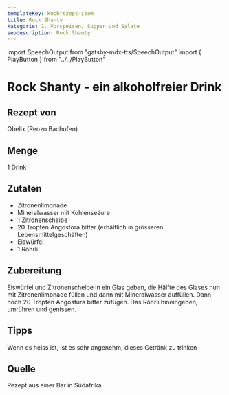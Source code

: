 ```yaml
---
templateKey: kochrezept-item
title: Rock Shanty
kategorie: 1. Vorspeisen, Suppen und Salate
seodescription: Rock Shanty
---
```

import SpeechOutput from "gatsby-mdx-tts/SpeechOutput"
import { PlayButton } from "../../PlayButton"

<SpeechOutput id="kochrezept-obelix-rock-shanty" customPlayButton={PlayButton}>

# Rock Shanty - ein alkoholfreier Drink

## Rezept von

Obelix (Renzo Bachofen)

## Menge
1 Drink


## Zutaten
- Zitronenlimonade
- Mineralwasser mit Kohlenseäure
- 1 Zitronenscheibe
- 20 Tropfen Angostora bitter (erhältlich in grösseren Lebensmittelgeschäften)
- Eiswürfel
- 1 Röhrli


## Zubereitung
Eiswürfel und Zitronenscheibe in ein Glas geben, die Hälfte des Glases nun mit Zitronenlimonade füllen und dann mit Mineralwasser auffüllen. Dann noch 20 Tropfen Angostura bitter zufügen.
Das Röhrli hineingeben, umrühren und genissen. 

## Tipps
Wenn es heiss ist, ist es sehr angenehm, dieses Getränk zu trinken

## Quelle
Rezept aus einer Bar in Südafrika


</SpeechOutput>